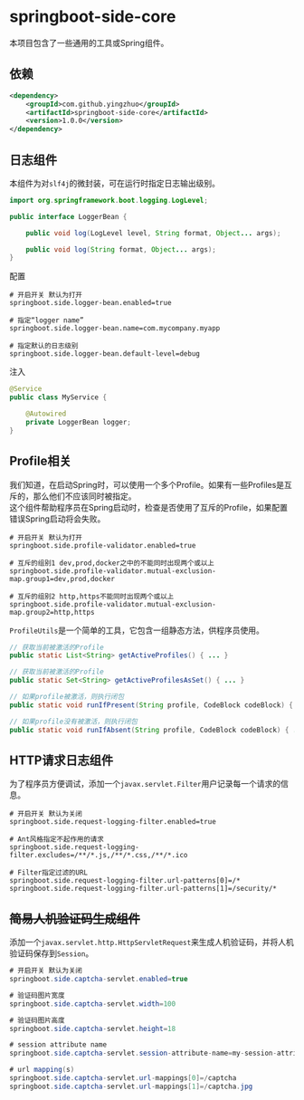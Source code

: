 # springboot-side-core

本项目包含了一些通用的工具或Spring组件。

依赖
---

```xml
<dependency>
    <groupId>com.github.yingzhuo</groupId>
    <artifactId>springboot-side-core</artifactId>
    <version>1.0.0</version>
</dependency>
```

日志组件
---

本组件为对`slf4j`的微封装，可在运行时指定日志输出级别。

```java
import org.springframework.boot.logging.LogLevel;

public interface LoggerBean {

    public void log(LogLevel level, String format, Object... args);

    public void log(String format, Object... args);
}
```

配置

```properties
# 开启开关 默认为打开
springboot.side.logger-bean.enabled=true

# 指定“logger name”
springboot.side.logger-bean.name=com.mycompany.myapp

# 指定默认的日志级别
springboot.side.logger-bean.default-level=debug
```

注入

```java
@Service
public class MyService {

	@Autowired
	private LoggerBean logger;
}
```

Profile相关
---

我们知道，在启动Spring时，可以使用一个多个Profile。如果有一些Profiles是互斥的，那么他们不应该同时被指定。<br>
这个组件帮助程序员在Spring启动时，检查是否使用了互斥的Profile，如果配置错误Spring启动将会失败。

```properties
# 开启开关 默认为打开
springboot.side.profile-validator.enabled=true

# 互斥的组别1 dev,prod,docker之中的不能同时出现两个或以上
springboot.side.profile-validator.mutual-exclusion-map.group1=dev,prod,docker

# 互斥的组别2 http,https不能同时出现两个或以上
springboot.side.profile-validator.mutual-exclusion-map.group2=http,https
```

`ProfileUtils`是一个简单的工具，它包含一组静态方法，供程序员使用。

```java
// 获取当前被激活的Profile
public static List<String> getActiveProfiles() { ... }

// 获取当前被激活的Profile
public static Set<String> getActiveProfilesAsSet() { ... }

// 如果profile被激活，则执行闭包
public static void runIfPresent(String profile, CodeBlock codeBlock) { ... }

// 如果profile没有被激活，则执行闭包
public static void runIfAbsent(String profile, CodeBlock codeBlock) { ... }
```

HTTP请求日志组件
---

为了程序员方便调试，添加一个`javax.servlet.Filter`用户记录每一个请求的信息。

```properties
# 开启开关 默认为关闭
springboot.side.request-logging-filter.enabled=true

# Ant风格指定不起作用的请求
springboot.side.request-logging-filter.excludes=/**/*.js,/**/*.css,/**/*.ico

# Filter指定过滤的URL
springboot.side.request-logging-filter.url-patterns[0]=/*
springboot.side.request-logging-filter.url-patterns[1]=/security/*
```

~~简易人机验证码生成组件~~
---

添加一个`javax.servlet.http.HttpServletRequest`来生成人机验证码，并将人机验证码保存到`Session`。

```java
# 开启开关 默认为关闭
springboot.side.captcha-servlet.enabled=true

# 验证码图片宽度
springboot.side.captcha-servlet.width=100

# 验证码图片高度
springboot.side.captcha-servlet.height=18

# session attribute name
springboot.side.captcha-servlet.session-attribute-name=my-session-attribute-name

# url mapping(s)
springboot.side.captcha-servlet.url-mappings[0]=/captcha
springboot.side.captcha-servlet.url-mappings[1]=/captcha.jpg
```